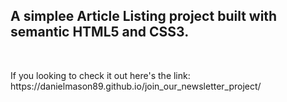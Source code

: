 ## A simplee Article Listing project built with semantic HTML5 and CSS3.
<br/>
<p>If you looking to check it out here's the link: https://danielmason89.github.io/join_our_newsletter_project/</p>
